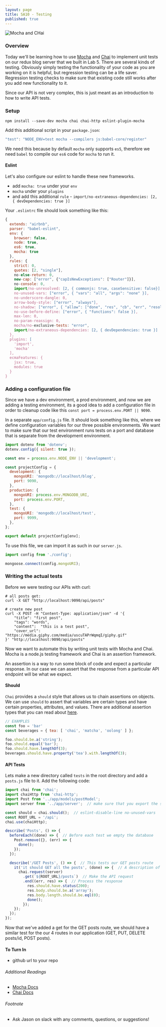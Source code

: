 ```yaml
---
layout: page
title: SA10 - Testing
published: true
---
```


![Mocha and CHai](http://i.imgur.com/XHXkjS4.png)

### Overview

Today we'll be learning how to use [Mocha](https://mochajs.org/) and [Chai](http://chaijs.com/) to implement unit tests on our redux blog server that we built in Lab 5. There are several kinds of testing. Obviously simply testing the functionality of your code as you are working on it is helpful, but regression testing can be a life saver.  Regression testing checks to make sure that existing code still works after you add new functionality to it.

Since our API is not very complex, this is just meant as an introduction to how to write API tests.

### Setup

```shell
npm install --save-dev mocha chai chai-http eslint-plugin-mocha
```

Add this additional script in your `package.json`:

```javascript
"test": "NODE_ENV=test mocha --compilers js:babel-core/register"
```

We need this because by default `mocha` only supports `es5`, therefore we need `babel` to compile our `es6` code for `mocha` to run it.

#### Eslint

Let's also configure our eslint to handle these new frameworks.

* add `mocha: true` under your `env`
* `mocha` under your `plugins`
* and add this additional `rule` - `import/no-extraneous-dependencies: [2, { devDependencies: true }]`

Your `.eslintrc` file should look something like this:

```javascript
{
  extends: "airbnb",
  parser: "babel-eslint",
  env: {
    browser: false,
    node: true,
    es6: true,
    mocha: true
  },
  rules: {
    strict: 0,
    quotes: [2, "single"],
    no-else-return: 0,
    new-cap: ["error", {"capIsNewExceptions": ["Router"]}],
    no-console: 0,
    import/no-unresolved: [2, { commonjs: true, caseSensitive: false}],
    no-unused-vars: ["error", { "vars": "all", "args": "none" }],
    no-underscore-dangle: 0,
    arrow-body-style: ["error", "always"],
    no-shadow: ["error", { "allow": ["done", "res", "cb", "err", "resolve", "reject"] }],
    no-use-before-define: ["error", { "functions": false }],
    max-len: 0,
    no-param-reassign: 0,
    mocha/no-exclusive-tests: "error",
    import/no-extraneous-dependencies: [2, { devDependencies: true }]
  },
  plugins: [
    'import',
    'mocha'
  ],
  ecmaFeatures: {
    jsx: true,
    modules: true
  }
}
```

### Adding a configuration file

Since we have a dev environment, a prod environment, and now we are adding a testing environment, its a good idea to add a configuration file in order to cleanup code like this `const port = process.env.PORT || 9090`.

In a separate `app/config.js` file. It should look something like this, where we define configuration variables for our three possible environments. We want to make sure that our test environment runs tests on a port and database that is separate from the development environment.

```javascript
import dotenv from 'dotenv';
dotenv.config({ silent: true });

const env = process.env.NODE_ENV || 'development';

const projectConfig = {
  development: {
    mongoURI: 'mongodb://localhost/blog',
    port: 9090,
  },
  production: {
    mongoURI: process.env.MONGODB_URI,
    port: process.env.PORT,
  },
  test: {
    mongoURI: 'mongodb://localhost/test',
    port: 9999,
  },
};

export default projectConfig[env];
```

To use this file, we can import it as such in our `server.js`.

```javascript
import config from './config';

mongoose.connect(config.mongoURI);
```

### Writing the actual tests

Before we were testing our APIs with curl:

```shell
# all posts get:
curl -X GET "http://localhost:9090/api/posts"

# create new post
curl -X POST -H "Content-Type: application/json" -d '{
    "title": "first post",
    "tags": "words",
    "content":  "this is a test post",
    "cover_url": "https://media.giphy.com/media/uscuTAPrWqmqI/giphy.gif"
}' "http://localhost:9090/api/posts"

```

Now we want to automate this by writing unit tests with Mocha and Chai. Mocha is a node.js testing framework and Chai is an assertion framework.

An assertion is a way to run some block of code and expect a particular response.  In our case we can assert that the response from a particular API endpoint will be what we expect.

#### Should

`Chai` provides a `should` style that allows us to chain assertions on objects. We can use `should` to assert that variables are certain types and have certain properties, attributes, and values. There are additional assertion types that you can read about [here](http://chaijs.com/guide/styles/).

```javascript
// EXAMPLES
const foo = 'bar'
const beverages = { tea: [ 'chai', 'matcha', 'oolong' ] };

foo.should.be.a('string');
foo.should.equal('bar');
foo.should.have.lengthOf(3);
beverages.should.have.property('tea').with.lengthOf(3);
```

#### API Tests

Lets make a new directory called `tests` in the root directory and add a `posts.js` file to it. Add the following code:

```javascript
import chai from 'chai';
import chaiHttp from 'chai-http';
import Post from '../app/models/postModel';
import server from '../app/server';  // make sure that you export the server

const should = chai.should();  // eslint-disable-line no-unused-vars
const ROOT_URL = '/api';
chai.use(chaiHttp);

describe('Posts', () => {
  beforeEach((done) => {  // Before each test we empty the database
    Post.remove({}, (err) => {
      done();
    });
  });

  describe('/GET Posts', () => {  // This tests our GET posts route
    it('it should GET all the posts', (done) => {  // A description of what should happen
      chai.request(server)
        .get(`${ROOT_URL}/posts`)  // Make the API request
        .end((err, res) => {  // Process the response
          res.should.have.status(200);
          res.body.should.be.a('array');
          res.body.length.should.be.eql(0);
          done();
        });
    });
  });
});
```

Now that we've added a get for the GET posts route, we should have a similar test for the our 4 routes in our application (GET, PUT, DELETE posts/id, POST posts).


#### To Turn In

- github url to your repo

###### Additional Readings

 * [Mocha Docs](https://mochajs.org/)
 * [Chai Docs](http://chaijs.com/)

###### Footnote
 * Ask Jason on slack with any comments, questions, or suggestions!
